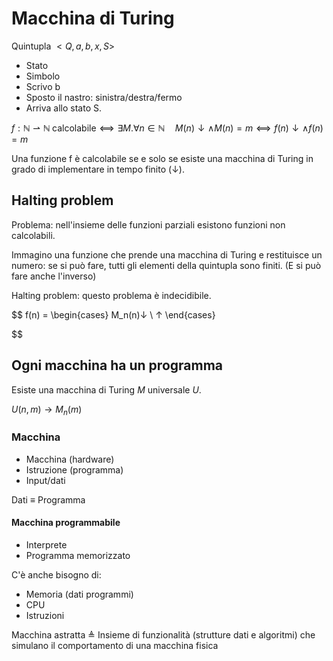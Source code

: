 # Macchina di Turing

Quintupla $<Q,a,b,x,S>$
- Stato
- Simbolo
- Scrivo b
- Sposto il nastro: sinistra/destra/fermo
- Arriva allo stato S.

$f: ℕ ⇀ ℕ \; \text{calcolabile} ⟺ ∃ M. ∀n ∈ ℕ \quad M(n) ↓ ∧ M(n) = m ⟺ f(n) ↓ ∧ f(n)=m$

Una funzione f è calcolabile se e solo se esiste una macchina di Turing in grado di implementare in tempo finito ($↓$).

## Halting problem

Problema: nell'insieme delle funzioni parziali esistono funzioni non calcolabili.

Immagino una funzione che prende una macchina di Turing e restituisce un numero: se si può fare, tutti gli elementi della quintupla sono finiti. (E si può fare anche l'inverso)

Halting problem: questo problema è indecidibile.

$$
f(n) =
  \begin{cases}
    M_n(n)↓ \\
    ↑
  \end{cases}

$$

## Ogni macchina ha un programma

Esiste una macchina di Turing $M$ universale $U$.

$U(n,m) → M_n(m)$

### Macchina

- Macchina (hardware)
- Istruzione (programma)
- Input/dati

Dati ≡ Programma

#### Macchina programmabile

- Interprete
- Programma memorizzato

C'è anche bisogno di:

- Memoria (dati programmi)
- CPU
- Istruzioni

Macchina astratta ≜ Insieme di funzionalità (strutture dati e algoritmi) che simulano il comportamento di una macchina fisica